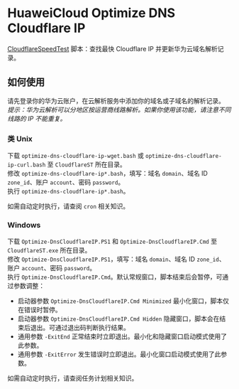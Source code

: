 # HuaweiCloud Optimize DNS Cloudflare IP
[CloudflareSpeedTest](https://github.com/XIU2/CloudflareSpeedTest) 脚本：查找最快 Cloudflare IP 并更新华为云域名解析记录。

## 如何使用
请先登录你的华为云账户，在云解析服务中添加你的域名或子域名的解析记录。  
_提示：华为云解析可以分地区按运营商线路解析。如果你使用该功能，请注意不同线路的 IP 不能重复。_

### 类 Unix
下载 `optimize-dns-cloudflare-ip-wget.bash` 或 `optimize-dns-cloudflare-ip-curl.bash` 至 `CloudflareST` 所在目录。  
修改 `optimize-dns-cloudflare-ip*.bash`，填写：域名 `domain`、域名 ID `zone_id`、账户 `account`、密码  `password`。  
执行 `optimize-dns-cloudflare-ip*.bash`。

如需自动定时执行，请查阅 `cron` 相关知识。

### Windows
下载 `Optimize-DnsCloudflareIP.PS1` 和 `Optimize-DnsCloudflareIP.Cmd` 至 `CloudflareST.exe` 所在目录。  
修改 `Optimize-DnsCloudflareIP.PS1`，填写：域名 `domain`、域名 ID `zone_id`、账户 `account`、密码  `password`。  
执行 `Optimize-DnsCloudflareIP.Cmd`。默认常规窗口，脚本结束后会暂停，可通过参数调整：
* 启动器参数 `Optimize-DnsCloudflareIP.Cmd Minimized` 最小化窗口，脚本仅在错误时暂停。
* 启动器参数 `Optimize-DnsCloudflareIP.Cmd Hidden` 隐藏窗口，脚本会在结束后退出。可通过退出码判断执行结果。
* 通用参数 `-ExitEnd` 正常结束时立即退出。最小化和隐藏窗口启动模式使用了此参数。
* 通用参数 `-ExitError` 发生错误时立即退出。最小化窗口启动模式使用了此参数。

如需自动定时执行，请查阅任务计划相关知识。
